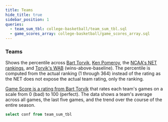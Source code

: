 ```yaml
---
title: Teams
hide_title: true
sidebar_position: 1
queries:
  - team_sum_tbl: college-basketball/team_sum_tbl.sql
  - game_scores_array: college-basketball/game_scores_array.sql
---
```


### Teams

Shows the percentile across [Bart Torvik](https://barttorvik.com/#), [Ken Pomeroy](https://kenpom.com/), the [NCAA's NET rankings](https://stats.ncaa.org/selection_rankings/nitty_gritties/42188?utf8=%E2%9C%93&commit=Submit), and [Torvik's WAB](https://adamcwisports.blogspot.com/p/every-possession-counts.html) (wins-above-baseline). The percentile is computed from the actual ranking (1 through 364) instead of the rating as the NET does not expose the actual team rating, only the ranking. 

[Game Score is a rating from Bart Torvik](https://adamcwisports.blogspot.com/2015/11/introducing-g-score.html) that rates each team's games on a scale from 0 (bad) to 100 (perfect). The data shows a team's average across all games, the last five games, and the trend over the course of the entire season. 


```sql confs
select conf from team_sum_tbl
```

<Dropdown data={confs} name=conf value=conf defaultValue="%">
  <DropdownOption value="%" valueLabel="All conferences"/>
</Dropdown>

<DataTable data={game_scores_array} rows=50 search=true rowNumbers=true>
  <Column id=team title="Team"/>
  <Column id=record title="W-L"/>
  <Column id="net_percentile" fmt="pct" title="NET %" contentType=bar barColor=#c3f6c3 backgroundColor=#fbb0a9/>
  <Column id="wab_percentile" fmt="pct" title="WAB %" contentType=bar barColor=#c3f6c3 backgroundColor=#fbb0a9/>
  <Column id="trk_percentile" fmt="pct" title="Torvik %" contentType=bar barColor=#c3f6c3 backgroundColor=#fbb0a9/>
  <Column id="kp_percentile" fmt="pct" title="kenpom %" contentType=bar barColor=#c3f6c3 backgroundColor=#fbb0a9/>
  <Column id=season_avg fmt=num1 title="Season" colGroup="Game Score Avg"/>
  <Column id=last_five_avg fmt=num1 title="Last 5" colGroup="Game Score Avg"/>
  <Column id=game_scores title="Trend" colGroup="Game Score Avg" contentType=sparkarea sparkX=date sparkY=game_score sparkColor=#53768a/>
</DataTable>


